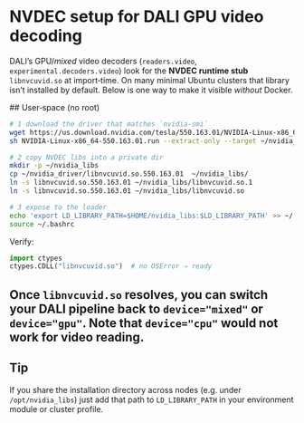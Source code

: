 # NVDEC setup for DALI GPU video decoding

DALI’s GPU/*mixed* video decoders (`readers.video`, `experimental.decoders.video`) look for the **NVDEC runtime stub** `libnvcuvid.so` at import‑time.  On many minimal Ubuntu clusters that library isn’t installed by default.  Below is one way to make it visible *without* Docker.

## User‑space (no root)

```bash
# 1 download the driver that matches `nvidia-smi`
wget https://us.download.nvidia.com/tesla/550.163.01/NVIDIA-Linux-x86_64-550.163.01.run
sh NVIDIA-Linux-x86_64-550.163.01.run --extract-only --target ~/nvidia_driver

# 2 copy NVDEC libs into a private dir
mkdir -p ~/nvidia_libs
cp ~/nvidia_driver/libnvcuvid.so.550.163.01  ~/nvidia_libs/
ln -s libnvcuvid.so.550.163.01 ~/nvidia_libs/libnvcuvid.so.1
ln -s libnvcuvid.so.550.163.01 ~/nvidia_libs/libnvcuvid.so

# 3 expose to the loader
echo 'export LD_LIBRARY_PATH=$HOME/nvidia_libs:$LD_LIBRARY_PATH' >> ~/.bashrc
source ~/.bashrc
```

Verify:

```python
import ctypes
ctypes.CDLL("libnvcuvid.so")  # no OSError ⇒ ready
```

Once `libnvcuvid.so` resolves, you can switch your DALI pipeline back to `device="mixed"` or `device="gpu"`.
Note that `device="cpu"` would not work for video reading.
---

## Tip

If you share the installation directory across nodes (e.g. under `/opt/nvidia_libs`) just add that path to `LD_LIBRARY_PATH` in your environment module or cluster profile.
